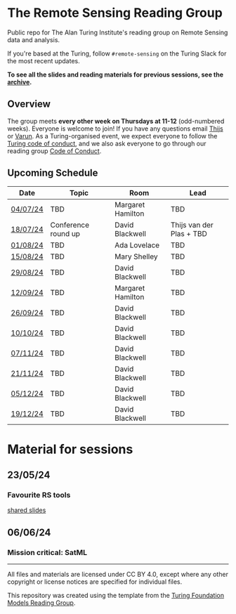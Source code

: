 # The Remote Sensing Reading Group

Public repo for The Alan Turing Institute's reading group on Remote Sensing data and analysis.

If you're based at the Turing, follow `#remote-sensing` on the Turing Slack for the most recent updates.

**To see all the slides and reading materials for previous sessions, see the [archive](PREVIOUS.md).**


## Overview

The group meets <b>every other week on Thursdays at 11-12</b> (odd-numbered weeks). Everyone is welcome to join! If you have any questions email [Thijs](mailto:t.vanderplas@turing.ac.uk) or [Varun](mailto:vchhabra@turing.ac.uk). As a Turing-organised event, we expect everyone to follow the [Turing code of conduct](https://www.turing.ac.uk/events/policies-and-guidelines), and we also ask everyone to go through our reading group [Code of Conduct](CodeOfConduct.md).

## Upcoming Schedule

|Date | Topic | Room | Lead |
| --- | ----- | ---- | ---- |
| [04/07/24](#040724) | TBD | Margaret Hamilton | TBD |
| [18/07/24](#180724) | Conference round up | David Blackwell | Thijs van der Plas + TBD |
| [01/08/24](#010824) | TBD | Ada Lovelace | TBD |
| [15/08/24](#150824) | TBD | Mary Shelley | TBD |
| [29/08/24](#290824) | TBD | David Blackwell | TBD |
| [12/09/24](#120924) | TBD | Margaret Hamilton | TBD |
| [26/09/24](#260924) | TBD | David Blackwell | TBD |
| [10/10/24](#101024) | TBD | David Blackwell | TBD |
| [07/11/24](#071124) | TBD | David Blackwell | TBD |
| [21/11/24](#211124) | TBD | David Blackwell | TBD |
| [05/12/24](#05124) | TBD | David Blackwell | TBD |
| [19/12/24](#19124) | TBD | David Blackwell | TBD |


# Material for sessions

## 23/05/24
### Favourite RS tools
[shared slides](https://docs.google.com/presentation/d/1Qmno358AgzKFPWJqv8awO2V6oDARzqhWvGv7k7AWvk8/edit?usp=sharing)
## 06/06/24
### Mission critical: SatML

---
All files and materials are licensed under CC BY 4.0, except where any other copyright or license notices are specified for individual files.

This repository was created using the template from the [Turing Foundation Models Reading Group](https://github.com/alan-turing-institute/foundation-models-reading-group). 
